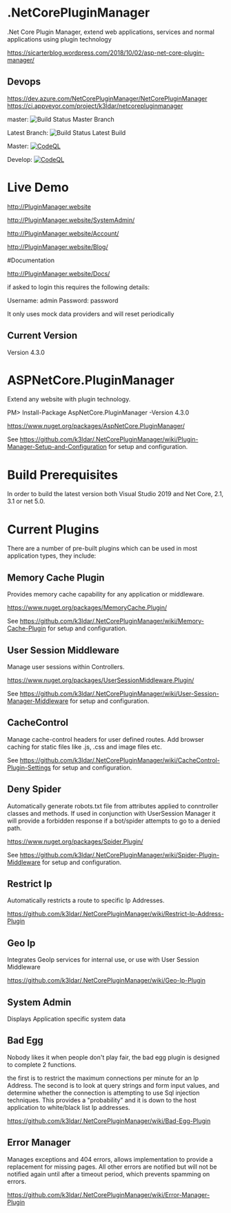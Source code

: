 # .NetCorePluginManager
.Net Core Plugin Manager, extend web applications, services and normal applications using plugin technology

https://sicarterblog.wordpress.com/2018/10/02/asp-net-core-plugin-manager/

## Devops
https://dev.azure.com/NetCorePluginManager/NetCorePluginManager
https://ci.appveyor.com/project/k3ldar/netcorepluginmanager

master: ![Build Status Master Branch](https://ci.appveyor.com/api/projects/status/o2ievlf7vrs2rn0x/branch/master?svg=true)

Latest Branch: ![Build Status Latest Build](https://ci.appveyor.com/api/projects/status/o2ievlf7vrs2rn0x?svg=true)

Master: [![CodeQL](https://github.com/k3ldar/.NetCorePluginManager/actions/workflows/codeql-analysis.yml/badge.svg?branch=master)](https://github.com/k3ldar/.NetCorePluginManager/actions/workflows/codeql-analysis.yml)

Develop: [![CodeQL](https://github.com/k3ldar/.NetCorePluginManager/actions/workflows/codeql-analysis.yml/badge.svg?branch=develop)](https://github.com/k3ldar/.NetCorePluginManager/actions/workflows/codeql-analysis.yml)

# Live Demo
http://PluginManager.website

http://PluginManager.website/SystemAdmin/

http://PluginManager.website/Account/

http://PluginManager.website/Blog/

#Documentation

http://PluginManager.website/Docs/

if asked to login this requires the following details:

Username: admin
Password: password

It only uses mock data providers and will reset periodically

## Current Version
Version 4.3.0


# ASPNetCore.PluginManager
Extend any website with plugin technology.

PM> Install-Package AspNetCore.PluginManager -Version 4.3.0

https://www.nuget.org/packages/AspNetCore.PluginManager/

See https://github.com/k3ldar/.NetCorePluginManager/wiki/Plugin-Manager-Setup-and-Configuration for setup and configuration.

# Build Prerequisites
In order to build the latest version both Visual Studio 2019 and Net Core, 2.1, 3.1 or net 5.0.

# Current Plugins
There are a number of pre-built plugins which can be used in most application types, they include:

## Memory Cache Plugin
Provides memory cache capability for any application or middleware.

https://www.nuget.org/packages/MemoryCache.Plugin/

See https://github.com/k3ldar/.NetCorePluginManager/wiki/Memory-Cache-Plugin for setup and configuration.

## User Session Middleware
Manage user sessions within Controllers.

https://www.nuget.org/packages/UserSessionMiddleware.Plugin/

See https://github.com/k3ldar/.NetCorePluginManager/wiki/User-Session-Manager-Middleware for setup and configuration.

## CacheControl
Manage cache-control headers for user defined routes.  Add browser caching for static files like .js, .css and image files etc.

See https://github.com/k3ldar/.NetCorePluginManager/wiki/CacheControl-Plugin-Settings for setup and configuration.

## Deny Spider
Automatically generate robots.txt file from attributes applied to conntroller classes and methods.  If used in conjunction with UserSession Manager it will provide a forbidden response if a bot/spider attempts to go to a denied path.

https://www.nuget.org/packages/Spider.Plugin/

See https://github.com/k3ldar/.NetCorePluginManager/wiki/Spider-Plugin-Middleware for setup and configuration.

## Restrict Ip
Automatically restricts a route to specific Ip Addresses.

https://github.com/k3ldar/.NetCorePluginManager/wiki/Restrict-Ip-Address-Plugin

## Geo Ip
Integrates GeoIp services for internal use, or use with User Session Middleware

https://github.com/k3ldar/.NetCorePluginManager/wiki/Geo-Ip-Plugin

## System Admin
Displays Application specific system data

## Bad Egg
Nobody likes it when people don't play fair, the bad egg plugin is designed to complete 2 functions.

the first is to restrict the maximum connections per minute for an Ip Address.
The second is to look at query strings and form input values, and determine whether the connection is attempting to use Sql injection techniques.  This provides a "probability" and it is down to the host application to white/black list Ip addresses.

https://github.com/k3ldar/.NetCorePluginManager/wiki/Bad-Egg-Plugin

## Error Manager
Manages exceptions and 404 errors, allows implementation to provide a replacement for missing pages.  All other errors are notified but will not be notified again until after a timeout period, which prevents spamming on errors.

https://github.com/k3ldar/.NetCorePluginManager/wiki/Error-Manager-Plugin

